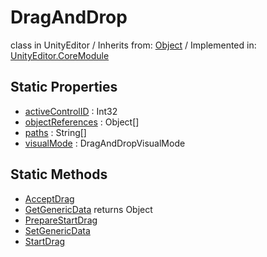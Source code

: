 # DragAndDrop
class in UnityEditor
 / Inherits from: <a href="https://docs.unity3d.com/6000.0/Documentation/ScriptReference/Object.html">Object</a> / Implemented in: <a href="https://docs.unity3d.com/6000.0/Documentation/ScriptReference/UnityEditor.CoreModule.html">UnityEditor.CoreModule</a>
## Static Properties
- <a href="https://docs.unity3d.com/6000.0/Documentation/ScriptReference/DragAndDrop-activeControlID.html">activeControlID</a> : Int32
- <a href="https://docs.unity3d.com/6000.0/Documentation/ScriptReference/DragAndDrop-objectReferences.html">objectReferences</a> : Object[]
- <a href="https://docs.unity3d.com/6000.0/Documentation/ScriptReference/DragAndDrop-paths.html">paths</a> : String[]
- <a href="https://docs.unity3d.com/6000.0/Documentation/ScriptReference/DragAndDrop-visualMode.html">visualMode</a> : DragAndDropVisualMode
## Static Methods
- <a href="https://docs.unity3d.com/6000.0/Documentation/ScriptReference/DragAndDrop.AcceptDrag.html">AcceptDrag</a>
- <a href="https://docs.unity3d.com/6000.0/Documentation/ScriptReference/DragAndDrop.GetGenericData.html">GetGenericData</a> returns Object
- <a href="https://docs.unity3d.com/6000.0/Documentation/ScriptReference/DragAndDrop.PrepareStartDrag.html">PrepareStartDrag</a>
- <a href="https://docs.unity3d.com/6000.0/Documentation/ScriptReference/DragAndDrop.SetGenericData.html">SetGenericData</a>
- <a href="https://docs.unity3d.com/6000.0/Documentation/ScriptReference/DragAndDrop.StartDrag.html">StartDrag</a>
